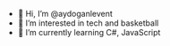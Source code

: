 - 👋 Hi, I’m @aydoganlevent
- 👀 I’m interested in tech and basketball
- 🌱 I’m currently learning C#, JavaScript

<!---
aydoganlevent/aydoganlevent is a ✨ special ✨ repository because its `README.md` (this file) appears on your GitHub profile.
You can click the Preview link to take a look at your changes.
--->
